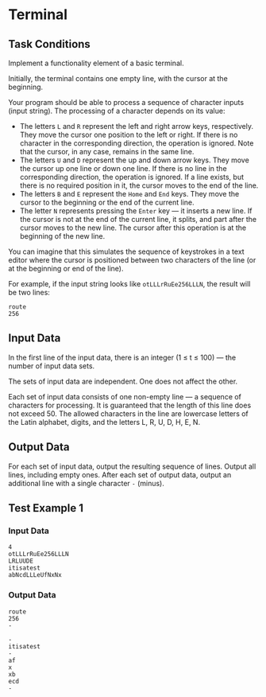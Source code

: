 # Terminal

## Task Conditions

Implement a functionality element of a basic terminal.

Initially, the terminal contains one empty line, with the cursor at the beginning.

Your program should be able to process a sequence of character inputs (input string). The processing of a character depends on its value:

- The letters `L` and `R` represent the left and right arrow keys, respectively. They move the cursor one position to the left or right. If there is no character in the corresponding direction, the operation is ignored. Note that the cursor, in any case, remains in the same line.
- The letters `U` and `D` represent the up and down arrow keys. They move the cursor up one line or down one line. If there is no line in the corresponding direction, the operation is ignored. If a line exists, but there is no required position in it, the cursor moves to the end of the line.
- The letters `B` and `E` represent the `Home` and `End` keys. They move the cursor to the beginning or the end of the current line.
- The letter `N` represents pressing the `Enter` key — it inserts a new line. If the cursor is not at the end of the current line, it splits, and part after the cursor moves to the new line. The cursor after this operation is at the beginning of the new line.

You can imagine that this simulates the sequence of keystrokes in a text editor where the cursor is positioned between two characters of the line (or at the beginning or end of the line).

For example, if the input string looks like `otLLLrRuEe256LLLN`, the result will be two lines:

```
route
256
```

## Input Data

In the first line of the input data, there is an integer (1 ≤ t ≤ 100) — the number of input data sets.

The sets of input data are independent. One does not affect the other.

Each set of input data consists of one non-empty line — a sequence of characters for processing. It is guaranteed that the length of this line does not exceed 50. The allowed characters in the line are lowercase letters of the Latin alphabet, digits, and the letters L, R, U, D, H, E, N.

## Output Data

For each set of input data, output the resulting sequence of lines. Output all lines, including empty ones. After each set of output data, output an additional line with a single character `-` (minus).

## Test Example 1

### Input Data

```
4
otLLLrRuEe256LLLN
LRLUUDE
itisatest
abNcdLLLeUfNxNx
```


### Output Data

```
route
256
-

-
itisatest
-
af
x
xb
ecd
-
```